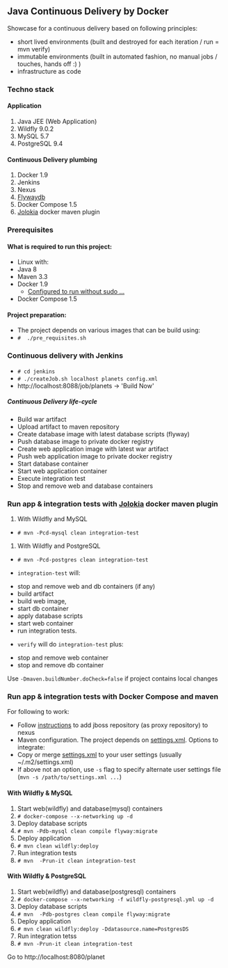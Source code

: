 ## Java Continuous Delivery by Docker

Showcase for a continuous delivery based on following principles:
 - short lived environments (built and destroyed for each iteration  / run = mvn verify)
 - immutable environments (built in automated fashion, no manual jobs / touches, hands off :) )
 - infrastructure as code

### Techno stack
#### Application
 1. Java JEE (Web Application)
 1. Wildfly 9.0.2
 1. MySQL 5.7
 1. PostgreSQL 9.4

#### Continuous Delivery plumbing
 1. Docker 1.9
 1. Jenkins
 1. Nexus
 1. [Flywaydb][2]
 1. Docker Compose 1.5
 1. [Jolokia][1] docker maven plugin

### Prerequisites
#### What is required to run this project:
 - Linux with:
  - Java 8
  - Maven 3.3
  - Docker 1.9
    - [Configured to run without sudo ... ](https://docs.docker.com/engine/installation/ubuntulinux/#create-a-docker-group)
  - Docker Compose 1.5

#### Project preparation:
 - The project depends on various images that can be build using:
  - `#  ./pre_requisites.sh`

### Continuous delivery with Jenkins
 - `# cd jenkins`
 - `# ./createJob.sh localhost planets config.xml`
 - http://localhost:8088/job/planets -> 'Build Now'

##### Continuous Delivery life-cycle
 - Build war artifact
 - Upload artifact to maven repository
 - Create database image with latest database scripts (flyway)
 - Push database image to private docker registry
 - Create web application image with latest war artifact
 - Push web application image to private docker registry
 - Start database container
 - Start web application container
 - Execute integration test
 - Stop and remove web and database containers

### Run app & integration tests with [Jolokia][1] docker maven plugin
 1. With Wildfly and MySQL
  * `# mvn -Pcd-mysql clean integration-test`
 1. With Wildfly and PostgreSQL
  * `# mvn -Pcd-postgres clean integration-test`

 *  `integration-test` will:
  - stop and remove web and db containers (if any)
  - build artifact
  - build web image,
  - start db container
  - apply database scripts
  - start web container
  - run integration tests.
 *  `verify` will do `integration-test` plus:
  - stop and remove web container
  - stop and remove db container
 
Use `-Dmaven.buildNumber.doCheck=false` if project contains local changes

### Run app & integration tests with Docker Compose and maven

For following to work:
 - Follow [instructions][3] to add jboss repository (as proxy repository) to nexus
 - Maven configuration. The project depends on [settings.xml][4]. Options to integrate:
  - Copy or merge [settings.xml][4] to your user settings (usually ~/.m2/settings.xml)
  - If above not an option, use `-s` flag to specify alternate user settings file (`mvn -s /path/to/settings.xml ...`)

#### With Wildfly & MySQL
1. Start web(wildfly) and database(mysql) containers
 1. `# docker-compose --x-networking up -d`
1. Deploy database scripts
 1. `# mvn -Pdb-mysql clean compile flyway:migrate`
1. Deploy application
 1. `# mvn clean wildfly:deploy`
1. Run integration tests
 1. `# mvn  -Prun-it clean integration-test`
 
#### With Wildfly & PostgreSQL
1. Start web(wildfly) and database(postgresql) containers
 1. `# docker-compose --x-networking -f wildfly-postgresql.yml up -d`
1. Deploy database scripts
 1. `# mvn  -Pdb-postgres clean compile flyway:migrate`
1. Deploy application
 1. `# mvn clean wildfly:deploy -Ddatasource.name=PostgresDS`
1. Run integration tetss
 1. `# mvn -Prun-it clean integration-test`

Go to http://localhost:8080/planet

[1]:https://github.com/rhuss/docker-maven-plugin
[2]:http://flywaydb.org
[3]:https://github.com/tecris/docker/blob/v3.6/nexus/README.md
[4]:https://github.com/tecris/docker/blob/v3.6/nexus/settings.xml
